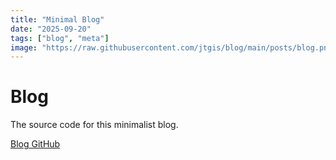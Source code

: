 ```yaml
---
title: "Minimal Blog"
date: "2025-09-20"
tags: ["blog", "meta"]
image: "https://raw.githubusercontent.com/jtgis/blog/main/posts/blog.png"
---
```


# Blog

The source code for this minimalist blog.

[Blog GitHub](https://github.com/jtgis/blog)
